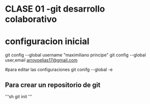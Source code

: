 # CLASE 01 -git desarrollo colaborativo
# configuracion inicial
git config --global username "maximiliano principe"
git config --global user,email arroyoelias17@gmail.com

#para editar las configuraciones
git conifg --global -e

## Para crear un repositorio de git
'''sh
git init
'''